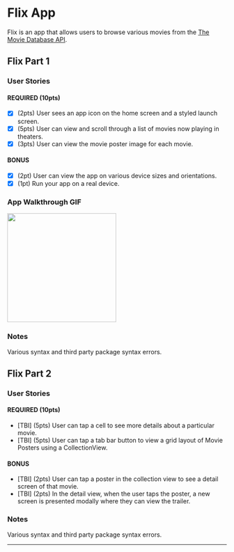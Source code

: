 # Flix App

Flix is an app that allows users to browse various movies from the [The Movie Database API](http://docs.themoviedb.apiary.io/#).


## Flix Part 1

### User Stories

#### REQUIRED (10pts)
- [X] (2pts) User sees an app icon on the home screen and a styled launch screen.
- [X] (5pts) User can view and scroll through a list of movies now playing in theaters.
- [X] (3pts) User can view the movie poster image for each movie.

#### BONUS
- [X] (2pt) User can view the app on various device sizes and orientations.
- [X] (1pt) Run your app on a real device.

### App Walkthrough GIF

<img src= "https://i.imgur.com/rscZ9o7.gif" width=250><br>

### Notes
Various syntax and third party package syntax errors.

## Flix Part 2

### User Stories

#### REQUIRED (10pts)
- [TBI] (5pts) User can tap a cell to see more details about a particular movie.
- [TBI] (5pts) User can tap a tab bar button to view a grid layout of Movie Posters using a CollectionView.

#### BONUS
- [TBI] (2pts) User can tap a poster in the collection view to see a detail screen of that movie.
- [TBI] (2pts) In the detail view, when the user taps the poster, a new screen is presented modally where they can view the trailer.



### Notes
Various syntax and third party package syntax errors.


---
